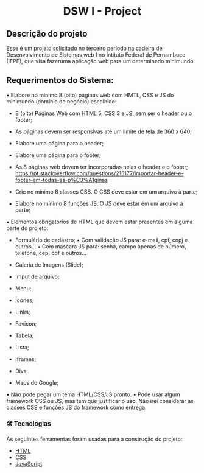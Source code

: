 <h1 align="center">DSW I - Project</h1>

## Descrição do projeto
Esse é um projeto solicitado no terceiro período na cadeira de Desenvolvimento de Sistemas web I no Intituto Federal de Pernambuco (IFPE), que visa fazeruma aplicação web para um determinado minimundo.

## Requerimentos do Sistema:

• Elabore no mínimo 8 (oito) páginas web com HMTL, CSS e JS do minimundo (domínio de negócio) escolhido:

- 8 (oito) Páginas Web com HTML 5, CSS 3 e JS, sem ser o header ou o footer;
- As páginas devem ser responsivas até um limite de tela de 360 x 640;
- Elabore uma página para o header;
- Elabore uma página para o footer;
- As 8 páginas web devem ter incorporadas nelas o header e o footer;
https://pt.stackoverflow.com/questions/215177/importar-header-e-footer-em-todas-as-p%C3%A1ginas

- Crie no mínimo 8 classes CSS. O CSS deve estar em um arquivo à parte;
- Elabore no mínimo 8 funções JS. O JS deve estar em um arquivo à parte;

• Elementos obrigatórios de HTML que devem estar presentes em alguma parte do projeto:
  - Formulário de cadastro;
    • Com validação JS para: e-mail, cpf, cnpj e outros...
    • Com máscara JS para: senha, campo apenas de número, telefone, cep, cpf e outros...

  - Galeria de Imagens (Slide);
  - Imput de arquivo;
  - Menu;
  - Ícones;
  - Links;
  - Favicon;
  - Tabela;
  - Lista;
  - Iframes;
  - Divs;
  - Maps do Google;

• Não pode pegar um tema HTML/CSS/JS pronto.
• Pode usar algum framework CSS ou JS, mas tem que justificar o uso. Não irei considerar as classes CSS e funções JS do framework como entrega.

### 🛠 Tecnologias

As seguintes ferramentas foram usadas para a construção do projeto:

- [HTML](https://www.w3schools.com/)
- [CSS](https://www.w3schools.com/)
- [JavaScript](https://www.w3schools.com/)
